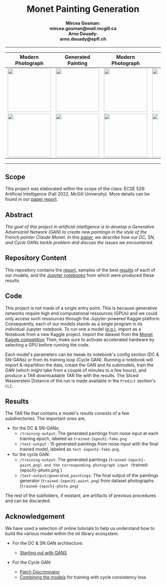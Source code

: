 <h1 align='center'>Monet Painting Generation</h1>
<h4 align='center'> Mircea Gosman:<br> mircea.gosman@mail.mcgill.ca <br>
Arno Douady:<br> arno.douady@epfl.ch</h4>

---

<div align="center">
   
| Modern Photograph | Generated Painting | Modern Photograph | Generated Painting |
| :-------------: | :-------------: | :-------------: | :-------------: |
| <img src="https://github.com/Mircea-Gosman/AI_Term_Project/blob/master/Results/Cycle_GAN_500/training-output/trained-339-photo.png" width="140"> | <img src="https://github.com/Mircea-Gosman/AI_Term_Project/blob/master/Results/Cycle_GAN_500/training-output/trained-339-paint.png" width="140"> | <img src="https://github.com/Mircea-Gosman/AI_Term_Project/blob/master/Results/Cycle_GAN_500/training-output/trained-277-photo.png" width="140"> | <img src="https://github.com/Mircea-Gosman/AI_Term_Project/blob/master/Results/Cycle_GAN_500/training-output/trained-277-paint.png" width="140"> |
| <img src="https://github.com/Mircea-Gosman/AI_Term_Project/blob/master/Results/Cycle_GAN_500/training-output/trained-203-photo.png" width="140"> | <img src="https://github.com/Mircea-Gosman/AI_Term_Project/blob/master/Results/Cycle_GAN_500/training-output/trained-203-paint.png" width="140"> | <img src="https://github.com/Mircea-Gosman/AI_Term_Project/blob/master/Results/Cycle_GAN_500/training-output/trained-68-photo.png" width="140"> | <img src="https://github.com/Mircea-Gosman/AI_Term_Project/blob/master/Results/Cycle_GAN_500/training-output/trained-68-paint.png" width="140">  |

</div>

---

## Scope
This project was elaborated within the scope of the class: ECSE 526: Artificial Intelligence (Fall 2022, McGill University). More details can be found in our [paper report]().

## Abstract
<i>The goal of this project in artificial
intelligence is to develop a Generative Adversarial
Network (GAN) to create new paintings in the style of
the French painter Claude Monet. In this [paper](), we
describe how our DC, SN, and Cycle GANs tackle problem and
discuss the issues we encountered.</i>

## Repository Content 
This repository contains the [report](), samples of the best [results](https://github.com/Mircea-Gosman/AI_Term_Project/tree/master/Results) of each of our models, and the [Jupyter notebooks](https://github.com/Mircea-Gosman/AI_Term_Project/tree/master/Models) from which were produced these results.

## Code
This project is not made of a single entry point. This is because generative networks require high end computational ressources (GPUs) and we could only access such ressources through the Jupyter-powered Kaggle platform. Consequently, each of our models stands as a single program in its individual Jupyter notebook. To run one a model ([e.g.](https://github.com/Mircea-Gosman/AI_Term_Project/blob/master/Models/SN-GAN.ipynb)), import as a Notebook from a new Kaggle project. Import the dataset from the [Monet Kaggle competition](https://www.kaggle.com/competitions/gan-getting-started) Then, make sure to activate accelerated hardware by selecting a GPU before running the code.

Each model's parameters can be tweak its notebook's config section (DC & SN-GANs) or from its training loop (Cycle GAN). Running a notebook will import & repartition the data, create the GAN and its submodels, train the GAN (which might take from a couple of minutes to a few hours), and produce a TAR downloadable TAR file with the results. The Sliced Wasserstein Distance of the run is made available in the `Predict` section's `CLI`.

## Results
The TAR file that contains a model's results consists of a few subdirectories. The important ones are,
* for the DC & SN-GANs:
    * `/training-output`: The generated paintings from noise input at each training epoch, labeled as `trained-{epoch}-fake.png`
    * `/test-output` : 15 generated paintings from noise input with the final trained model, labeled as `test-{epoch}-fake.png`. 
* for the cycle GAN:
    * `/training-output`: The generated paintings (`trained-{epoch}-paint.png) and the corresponding photograph input (`trained-{epoch}-photo.png`)
    * `/test-output/generated_paintings`: The final output of the paintings generator (`trained-{epoch}-paint.png`) from dataset photographs (`trained-{epoch}-photo.png`)
        
The rest of the subfolders, if existant, are artifacts of previous procedures and can be discarded.

## Acknowledgement
We have used a selection of online tutorials to help us understand how to build the various model within the ml library ecosystem. 

* For the DC & SN GAN architecture: 
    * [Starting out with GANS](https://towardsdatascience.com/generating-modern-arts-using-generative-adversarial-network-gan-on-spell-39f67f83c7b4)

* For the Cycle GAN:
    * [Patch Discriminator](https://machinelearningmastery.com/how-to-develop-cyclegan-models-from-scratch-with-keras/)
    * [Combining the models](https://machinelearningmastery.com/cyclegan-tutorial-with-keras/) for training with cycle consistency loss

